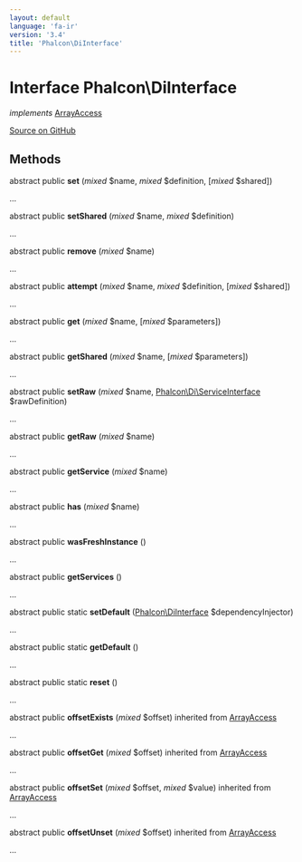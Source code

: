 ```yaml
---
layout: default
language: 'fa-ir'
version: '3.4'
title: 'Phalcon\DiInterface'
---
```


# Interface **Phalcon\DiInterface**

*implements* [ArrayAccess](http://php.net/manual/en/class.arrayaccess.php)

<a href="https://github.com/phalcon/cphalcon/tree/v3.4.0/phalcon/diinterface.zep" class="btn btn-default btn-sm">Source on GitHub</a>

## Methods

abstract public **set** (*mixed* $name, *mixed* $definition, [*mixed* $shared])

...

abstract public **setShared** (*mixed* $name, *mixed* $definition)

...

abstract public **remove** (*mixed* $name)

...

abstract public **attempt** (*mixed* $name, *mixed* $definition, [*mixed* $shared])

...

abstract public **get** (*mixed* $name, [*mixed* $parameters])

...

abstract public **getShared** (*mixed* $name, [*mixed* $parameters])

...

abstract public **setRaw** (*mixed* $name, [Phalcon\Di\ServiceInterface](/3.4/en/api/Phalcon_Di_ServiceInterface) $rawDefinition)

...

abstract public **getRaw** (*mixed* $name)

...

abstract public **getService** (*mixed* $name)

...

abstract public **has** (*mixed* $name)

...

abstract public **wasFreshInstance** ()

...

abstract public **getServices** ()

...

abstract public static **setDefault** ([Phalcon\DiInterface](/3.4/en/api/Phalcon_DiInterface) $dependencyInjector)

...

abstract public static **getDefault** ()

...

abstract public static **reset** ()

...

abstract public **offsetExists** (*mixed* $offset) inherited from [ArrayAccess](http://php.net/manual/en/class.arrayaccess.php)

...

abstract public **offsetGet** (*mixed* $offset) inherited from [ArrayAccess](http://php.net/manual/en/class.arrayaccess.php)

...

abstract public **offsetSet** (*mixed* $offset, *mixed* $value) inherited from [ArrayAccess](http://php.net/manual/en/class.arrayaccess.php)

...

abstract public **offsetUnset** (*mixed* $offset) inherited from [ArrayAccess](http://php.net/manual/en/class.arrayaccess.php)

...